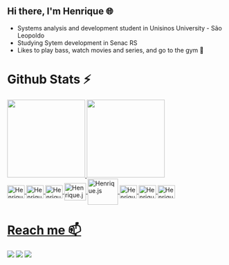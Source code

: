 ## Hi there, I'm Henrique 🌐


<ul>
  <li>Systems analysis and development student in Unisinos University - São Leopoldo</li>
  <li>Studying Sytem development in Senac RS</li> 
  <li>Likes to play bass, watch movies and series, and go to the gym  🎸</li>
</ul>

<h1>Github Stats ⚡</h1>
<div>
<a href="https://github.com/VargaHenrique">
<img loading="lazy" height="180em" src="https://github-readme-stats.vercel.app/api?username=VargaHenrique&show_icons=true&theme=bear&include_all_commits=true&count_private=true"/>
<img loading="lazy" height="180em" src="https://github-readme-stats.vercel.app/api/top-langs?username=VargaHenrique&layout=compact&langs_count=7&theme=bear"/>
</div>
<div style="display: inline_block">
<img align="center" alt="Henrique.js" height="30" width="40" src="https://cdn.jsdelivr.net/gh/devicons/devicon@latest/icons/javascript/javascript-original.svg"/>
<img align="center" alt="Henrique.js" height="30" width="40" src="https://cdn.jsdelivr.net/gh/devicons/devicon@latest/icons/html5/html5-original.svg"/>          
<img align="center" alt="Henrique.js" height="30" width="40" src="https://cdn.jsdelivr.net/gh/devicons/devicon@latest/icons/css3/css3-original.svg"/>   
<img align="center" alt="Henrique.js" height="40" width="50" src="https://cdn.jsdelivr.net/gh/devicons/devicon@latest/icons/java/java-original.svg"/> 
<img align="center" alt="Henrique.js" height="60" width="70" src="https://cdn.jsdelivr.net/gh/devicons/devicon@latest/icons/mysql/mysql-original-wordmark.svg"/> 
<img align="center" alt="Henrique.js" height="30" width="40" src="https://cdn.jsdelivr.net/gh/devicons/devicon@latest/icons/git/git-original.svg"/> 
<img align="center" alt="Henrique.js" height="30" width="40" src="https://cdn.jsdelivr.net/gh/devicons/devicon@latest/icons/canva/canva-original.svg"/> 
<img align="center" alt="Henrique.js" height="30" width="40" src="https://cdn.jsdelivr.net/gh/devicons/devicon@latest/icons/github/github-original.svg"/> 
</div>

  <h1>Reach me 📫</h1>

<div>
</a>
<a href="https://www.instagram.com/henrique_varga/" target="_blank"><img loading="lazy" src="https://img.shields.io/badge/-Instagram-%23E4405F?style=for-the-badge&logo=instagram&logoColor=white" target="_blank"></a>
<a href = "mailto: henriquevarga12@gmail.com"><img loading="lazy" src="https://img.shields.io/badge/Gmail-D14836?style=for-the-badge&logo=gmail&logoColor=white" target="_blank"></a>
<a href="https://www.linkedin.com/in/henrique-gomes-de-varga-38969124a/" target="_blank"><img loading="lazy" src="https://img.shields.io/badge/-LinkedIn-%230077B5?style=for-the-badge&logo=linkedin&logoColor=white" target="_blank"></a>   
</div>
</br>
